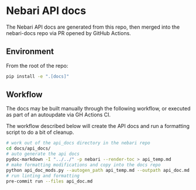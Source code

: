 # Nebari API docs

The Nebari API docs are generated from this repo, then merged into the nebari-docs repo via PR opened by GitHub Actions.

## Environment

From the root of the repo:

```bash
pip install -e ".[docs]"
```

## Workflow

The docs may be built manually through the following workflow, or executed as part of an autoupdate via GH Actions CI.

The workflow described below will create the API docs and run a formatting script to do a bit of cleanup.

```bash
# work out of the api_docs directory in the nebari repo
cd docs/api_docs/
# auto generate the api docs
pydoc-markdown -I "../../" -p nebari --render-toc > api_temp.md
# make formatting modifications and copy into the docs repo
python api_doc_mods.py --autogen_path api_temp.md --outpath api_doc.md
# run linting and formatting
pre-commit run --files api_doc.md
```
